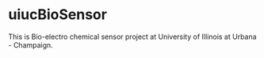 uiucBioSensor
=============

This is Bio-electro chemical sensor project at University of Illinois at Urbana - Champaign.
